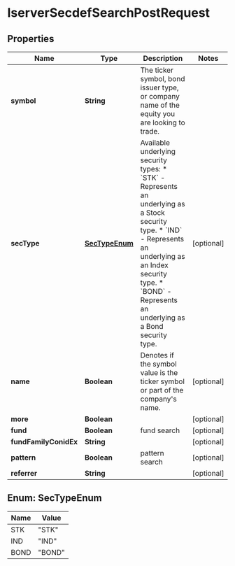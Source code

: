 

# IserverSecdefSearchPostRequest


## Properties

| Name | Type | Description | Notes |
|------------ | ------------- | ------------- | -------------|
|**symbol** | **String** | The ticker symbol, bond issuer type, or company name of the equity you are looking to trade. |  |
|**secType** | [**SecTypeEnum**](#SecTypeEnum) | Available underlying security types:   * &#x60;STK&#x60; - Represents an underlying as a Stock security type.   * &#x60;IND&#x60; - Represents an underlying as an Index security type.   * &#x60;BOND&#x60; - Represents an underlying as a Bond security type.  |  [optional] |
|**name** | **Boolean** | Denotes if the symbol value is the ticker symbol or part of the company&#39;s name. |  [optional] |
|**more** | **Boolean** |  |  [optional] |
|**fund** | **Boolean** | fund search |  [optional] |
|**fundFamilyConidEx** | **String** |  |  [optional] |
|**pattern** | **Boolean** | pattern search |  [optional] |
|**referrer** | **String** |  |  [optional] |



## Enum: SecTypeEnum

| Name | Value |
|---- | -----|
| STK | &quot;STK&quot; |
| IND | &quot;IND&quot; |
| BOND | &quot;BOND&quot; |



